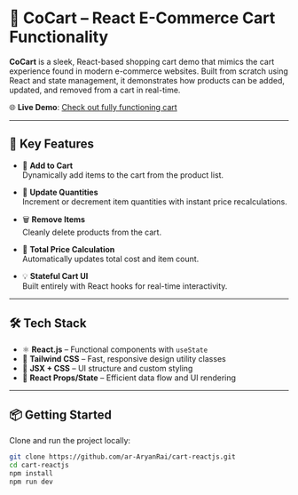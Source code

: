 # 🛒 CoCart – React E-Commerce Cart Functionality

**CoCart** is a sleek, React-based shopping cart demo that mimics the cart experience found in modern e-commerce websites. Built from scratch using React and state management, it demonstrates how products can be added, updated, and removed from a cart in real-time.

🌐 **Live Demo**: [Check out fully functioning cart](https://co-cart.netlify.app/)

---

## 🚀 Key Features

- 🧺 **Add to Cart**  
  Dynamically add items to the cart from the product list.

- 🧮 **Update Quantities**  
  Increment or decrement item quantities with instant price recalculations.

- 🗑️ **Remove Items**  
  Cleanly delete products from the cart.

- 🧾 **Total Price Calculation**  
  Automatically updates total cost and item count.

- 💡 **Stateful Cart UI**  
  Built entirely with React hooks for real-time interactivity.

---

## 🛠️ Tech Stack

- ⚛️ **React.js** – Functional components with `useState`
- 🎨 **Tailwind CSS** – Fast, responsive design utility classes
- 🧱 **JSX + CSS** – UI structure and custom styling
- 🔁 **React Props/State** – Efficient data flow and UI rendering

---

## 📦 Getting Started

Clone and run the project locally:

```bash
git clone https://github.com/ar-AryanRai/cart-reactjs.git
cd cart-reactjs
npm install
npm run dev
```

